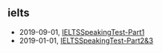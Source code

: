 ## ielts
* 2019-09-01, [IELTSSpeakingTest-Part1](../posts\2019-09-01-ielts-speaking-part-1.md)
* 2019-01-01, [IELTSSpeakingTest-Part2&3](../posts\2019-10-01-ielts-speaking-part-2.md)